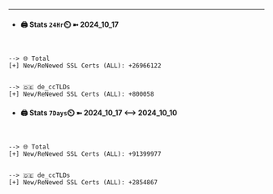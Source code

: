 

---
- #### 🖨️ **Stats** `24Hr`⏲️ ➼ 2024_10_17
```console


--> 🌐 Total
[+] New/ReNewed SSL Certs (ALL): +26966122


--> 🇩🇪 de_ccTLDs
[+] New/ReNewed SSL Certs (ALL): +800058

```

- #### 🖨️ **Stats** `7Days`⏲️ ➼ 2024_10_17 <--> 2024_10_10
```console


--> 🌐 Total
[+] New/ReNewed SSL Certs (ALL): +91399977


--> 🇩🇪 de_ccTLDs
[+] New/ReNewed SSL Certs (ALL): +2854867

```

